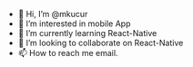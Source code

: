 - 👋 Hi, I’m @mkucur
- 👀 I’m interested in mobile App
- 🌱 I’m currently learning React-Native
- 💞️ I’m looking to collaborate on React-Native
- 📫 How to reach me email.

<!---
mkucur/mkucur is a ✨ special ✨ repository because its `README.md` (this file) appears on your GitHub profile.
You can click the Preview link to take a look at your changes.
--->
